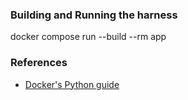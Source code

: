 ### Building and Running the harness

docker compose run --build --rm app

### References
* [Docker's Python guide](https://docs.docker.com/language/python/)